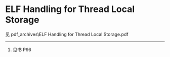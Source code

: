 # ELF Handling for Thread Local Storage

见 pdf_archives\ELF Handling for Thread Local Storage.pdf

---
1. 见书 P96
